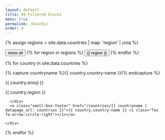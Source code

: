 ```yaml
---
layout: default
title: 04 Filtered blocks
menu: true
permalink: /blocks/
order: 4
---
```

{% assign regions = site.data.countries | map: 'region' | uniq %}

<div class="button-group filter-button-group">
  <button data-filter="*">show all</button>
  {% for region in regions %}
  <button data-filter=".{{ region }}">{{ region }}</button>
  {% endfor %}
</div>

<div id="isotope1" class="grid row">

{% for country in site.data.countries %}
<div class="grid-sizer"></div>
{% capture countryname %}{{ country.country-name }}{% endcapture %}
  <div class="col-lg-3 col-6 grid-item {{ country.region }}">
    <div class="small-box bg-info">
      <div class="inner">
        <p class="flag">{{ country.emoji }}</p>
        <p>{{ country.region }}</p>
      </div>
      <div class="icon">

      </div>
      <a class="small-box-footer" href="/countries/{{ countryname | datapage_url: countries }}">{{ country.country-name }} <i class="fas fa-arrow-circle-right"></i></a>

    </div>
  </div>
{% endfor %}
</div>
